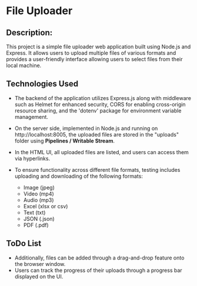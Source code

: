 # File Uploader

## Description:

This project is a simple file uploader web application built using Node.js and Express. It allows users to upload multiple files of various formats and provides a user-friendly interface allowing users to select files from their local machine.

## Technologies Used

- The backend of the application utilizes Express.js along with middleware such as Helmet for enhanced security, CORS for enabling cross-origin resource sharing, and the 'dotenv' package for environment variable management.

- On the server side, implemented in Node.js and running on http://localhost:8005, the uploaded files are stored in the "uploads" folder using **Pipelines / Writable Stream**.

- In the HTML UI, all uploaded files are listed, and users can access them via hyperlinks.

- To ensure functionality across different file formats, testing includes uploading and downloading of the following formats:

  - Image (jpeg)
  - Video (mp4)
  - Audio (mp3)
  - Excel (xlsx or csv)
  - Text (txt)
  - JSON (.json)
  - PDF (.pdf)

## ToDo List

- Additionally, files can be added through a drag-and-drop feature onto the browser window.
- Users can track the progress of their uploads through a progress bar displayed on the UI.
